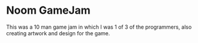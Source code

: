 # Noom GameJam
 This was a 10 man game jam in which I was 1 of 3 of the programmers, also creating artwork and design for the game.
